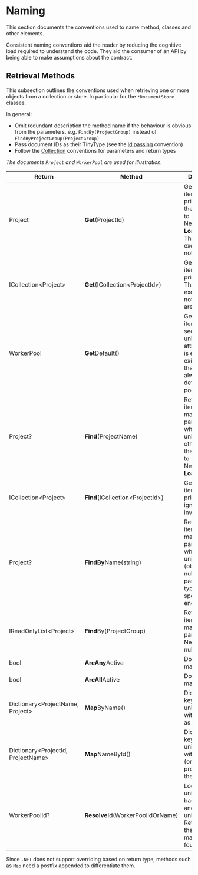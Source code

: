 # Naming

This section documents the conventions used to name method, classes and other elements. 

Consistent naming conventions aid the reader by reducing the cognitive load required to understand the code. They aid the consumer of an API by being able to make assumptions about the contract.

## Retrieval Methods

This subsection outlines the conventions used when retrieving one or more objects from a collection or store. In particular for the `*DocumentStore` classes. 

In general:
- Omit redundant description the method name if the behaviour is obvious from the parameters. e.g. `FindBy(ProjectGroup)` instead of `FindByProjectGroup(ProjectGroup)`
- Pass document IDs as their TinyType (see the [Id passing](Documents.md#Id%20Passing) convention)
- Follow the [Collection](Collections.md) conventions for parameters and return types

*The documents `Project` and `WorkerPool` are used for illustration.*

| Return | Method | Description |
|-|-|-|
| Project | **Get**(ProjectId) | Gets a single item by it's primary key, the equivalent to Nevermore's **LoadRequired**. Throws an exception if not found. |
| ICollection&lt;Project&gt; | **Get**(ICollection&lt;ProjectId&gt;) | Gets multiple items by their primary key. Throws an exception if not all values are found. |
| WorkerPool |  **Get**Default() | Gets a single item by a secondary unique key or attribute that is expected to exist (e.g. there should always be a default worker pool) |
| Project? | **Find**(ProjectName) | Returns the item that matches the parameter which is a unique key, otherwise null, the equivalent to Nevermore's **Load**  |
| ICollection&lt;Project&gt; | **Find**(ICollection&lt;ProjectId&gt;) | Gets multiple items by their primary key, ignoring invalid ids. |
| Project? | **FindBy**Name(string) | Returns the item that matches the parameter which is a unique key (otherwise null) and the parameter type is not specific enough  |
| IReadOnlyList&lt;Project&gt; | **Find**By(ProjectGroup) | Returns all items that match the parameter. Never returns null  |
| bool | **AreAny**Active | Do any items match |
| bool | **AreAll**Active | Do all items match |
| Dictionary&lt;ProjectName, Project&gt; | **Map**ByName() | Dictionary keyed by a unique key with the value as the type |
| Dictionary&lt;ProjectId, ProjectName&gt; | **Map**NameById() | Dictionary keyed by a unique key with property (or subset of properties) of the type |
| WorkerPoolId? | **Resolve**Id(WorkerPoolIdOrName) | Look up a unique key based on another unique key. Returns null of there is no match is not found.

Since `.NET` does not support overriding based on return type, methods such as `Map` need a postfix appended to differentiate them.